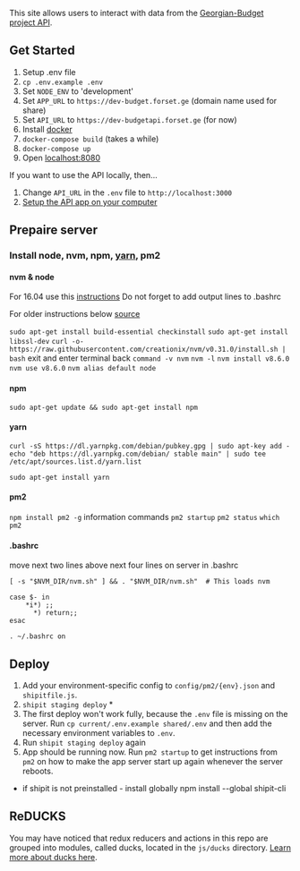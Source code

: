 This site allows users to interact with data from the [Georgian-Budget project API](https://github.com/ForSetGeorgia/Georgian-Budget-API).

## Get Started

1. Setup .env file
  1. `cp .env.example .env`
  1. Set `NODE_ENV` to 'development'
  1. Set `APP_URL` to `https://dev-budget.forset.ge` (domain name used for share)
  1. Set `API_URL` to `https://dev-budgetapi.forset.ge` (for now)
1. Install [docker](https://www.docker.com/products/overview)
1. `docker-compose build` (takes a while)
1. `docker-compose up`
1. Open [localhost:8080](http://localhost:8080)

If you want to use the API locally, then...

1. Change `API_URL` in the `.env` file to `http://localhost:3000`
1. [Setup the API app on your computer](https://github.com/ForSetGeorgia/Georgian-Budget-API#get-started)

## Prepaire server

### Install node, nvm, npm, [yarn](https://yarnpkg.com/en/docs/install), pm2
#### nvm & node
For 16.04 use this [instructions](https://www.digitalocean.com/community/tutorials/how-to-install-node-js-on-ubuntu-16-04)
Do not forget to add output lines to .bashrc

For older instructions below [source](http://www.hostingadvice.com/how-to/install-nodejs-ubuntu-14-04/)

`sudo apt-get install build-essential checkinstall`
`sudo apt-get install libssl-dev`
`curl -o- https://raw.githubusercontent.com/creationix/nvm/v0.31.0/install.sh | bash`
exit and enter terminal back
`command -v nvm`
`nvm -l`
`nvm install v8.6.0`
`nvm use v8.6.0`
`nvm alias default node`

#### npm
`sudo apt-get update && sudo apt-get install npm`

#### yarn
`curl -sS https://dl.yarnpkg.com/debian/pubkey.gpg | sudo apt-key add -`
`echo "deb https://dl.yarnpkg.com/debian/ stable main" | sudo tee /etc/apt/sources.list.d/yarn.list`

`sudo apt-get install yarn`

#### pm2
`npm install pm2 -g`
information commands
`pm2 startup`
`pm2 status`
`which pm2`

#### .bashrc

move next two lines above next four lines on server in .bashrc
```export NVM_DIR="/home/deploy/.nvm"
[ -s "$NVM_DIR/nvm.sh" ] && . "$NVM_DIR/nvm.sh"  # This loads nvm

case $- in
    *i*) ;;
      *) return;;
esac
```


`. ~/.bashrc on`


## Deploy

1. Add your environment-specific config to `config/pm2/{env}.json` and `shipitfile.js`.
2. `shipit staging deploy` *
3. The first deploy won't work fully, because the `.env` file is missing on the server. Run `cp current/.env.example shared/.env` and then add the necessary environment variables to `.env`.
4. Run `shipit staging deploy` again
5. App should be running now. Run `pm2 startup` to get instructions from `pm2` on how to make the app server start up again whenever the server reboots.

* if shipit is not preinstalled - install globally npm install --global shipit-cli
## ReDUCKS

You may have noticed that redux reducers and actions in this repo are grouped into modules, called ducks, located in the `js/ducks` directory. [Learn more about ducks here](https://github.com/erikras/ducks-modular-redux).
